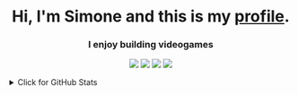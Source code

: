 <h1 align="center" >Hi, I'm Simone and this is my <a href="https://simone-lungarella.github.io/">profile</a>.</h1>
<!--<h3 align="center" >I enjoy building web applications using my favourite techologies such as </h3>-->

<!-- <p align="center" > -->
<!--  <img src="https://img.shields.io/badge/Java-ED8B00?style=for-the-badge&logo=java&logoColor=white" /> -->
<!--  <img src="https://img.shields.io/badge/Spring-6DB33F?style=for-the-badge&logo=spring&logoColor=white" /> -->
<!--  <img src="https://img.shields.io/badge/MongoDB-4EA94B?style=for-the-badge&logo=mongodb&logoColor=white" /> -->
<!--  <img src="https://img.shields.io/badge/Docker-2CA5E0?style=for-the-badge&logo=docker&logoColor=white" /> -->
<!--  <img src="https://img.shields.io/badge/Visual_Studio_Code-0078D4?style=for-the-badge&logo=visual%20studio%20code&logoColor=white" /> -->
<!-- </p> -->

<h3 align="center" >I enjoy building videogames </h3>

<p align="center" >
  <img src="https://img.shields.io/badge/-Unreal%20Engine-313131?style=for-the-badge&logo=unreal-engine&logoColor=white" /> 
  <img src="https://img.shields.io/badge/blender-%23F5792A.svg?style=for-the-badge&logo=blender&logoColor=white" /> 
  <img src="https://img.shields.io/badge/Adobe%20Illustrator-FF9A00?style=for-the-badge&logo=adobe%20illustrator&logoColor=white" /> 
  <img src="https://img.shields.io/badge/Adobe%20Photoshop-31A8FF?style=for-the-badge&logo=Adobe%20Photoshop&logoColor=black" /> 
</p>

<details>
<summary>Click for GitHub Stats</summary>
  <p align="center" >
    <img src="https://github-readme-stats.vercel.app/api/top-langs/?username=simone-lungarella&layout=compact&theme=dark" title="stats provided by anuraghazra" />
    <img src="https://github-readme-streak-stats.herokuapp.com/?user=simone-lungarella&theme=dark" title="stats provided by anuraghazra" />
    <img src="https://github-readme-stats.vercel.app/api?username=simone-lungarella&theme=dark&count_private=true&show_icons=true" title="stats provided by anuraghazra"/>
  </p>
</details>
</details>

   
</p>
